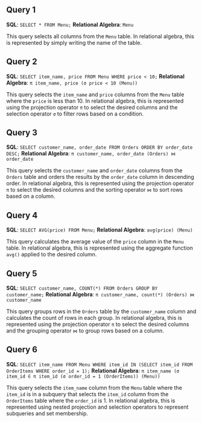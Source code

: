 ## Query 1

**SQL**: `SELECT * FROM Menu;`
**Relational Algebra**: `Menu`

This query selects all columns from the `Menu` table. In relational algebra, this is represented by simply writing the name of the table.

## Query 2

**SQL**: `SELECT item_name, price FROM Menu WHERE price < 10;`
**Relational Algebra**: `π item_name, price (σ price < 10 (Menu))`

This query selects the `item_name` and `price` columns from the `Menu` table where the `price` is less than 10. In relational algebra, this is represented using the projection operator `π` to select the desired columns and the selection operator `σ` to filter rows based on a condition.

## Query 3

**SQL**: `SELECT customer_name, order_date FROM Orders ORDER BY order_date DESC;`
**Relational Algebra**: `π customer_name, order_date (Orders) ⋈ order_date`

This query selects the `customer_name` and `order_date` columns from the `Orders` table and orders the results by the `order_date` column in descending order. In relational algebra, this is represented using the projection operator `π` to select the desired columns and the sorting operator `⋈` to sort rows based on a column.

## Query 4

**SQL**: `SELECT AVG(price) FROM Menu;`
**Relational Algebra**: `avg(price) (Menu)`

This query calculates the average value of the `price` column in the `Menu` table. In relational algebra, this is represented using the aggregate function `avg()` applied to the desired column.

## Query 5

**SQL**: `SELECT customer_name, COUNT(*) FROM Orders GROUP BY customer_name;`
**Relational Algebra**: `π customer_name, count(*) (Orders) ⋈ customer_name`

This query groups rows in the `Orders` table by the `customer_name` column and calculates the count of rows in each group. In relational algebra, this is represented using the projection operator `π` to select the desired columns and the grouping operator `⋈` to group rows based on a column.

## Query 6

**SQL**: `SELECT item_name FROM Menu WHERE item_id IN (SELECT item_id FROM OrderItems WHERE order_id = 1);`
**Relational Algebra**: `π item_name (σ item_id ∈ π item_id (σ order_id = 1 (OrderItems)) (Menu))`

This query selects the `item_name` column from the `Menu` table where the `item_id` is in a subquery that selects the `item_id` column from the `OrderItems` table where the `order_id` is 1. In relational algebra, this is represented using nested projection and selection operators to represent subqueries and set membership.
